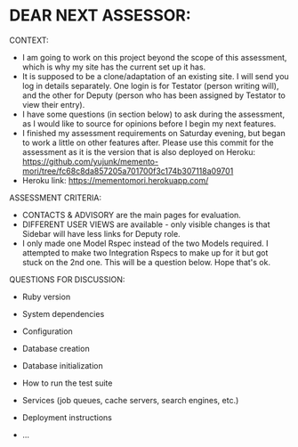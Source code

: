 # DEAR NEXT ASSESSOR:

CONTEXT:
* I am going to work on this project beyond the scope of this assessment, which is why my site has the current set up it has. 
* It is supposed to be a clone/adaptation of an existing site. I will send you log in details separately. One login is for Testator (person writing will), and the other for Deputy (person who has been assigned by Testator to view their entry).
* I have some questions (in section below) to ask during the assessment, as I would like to source for opinions before I begin my next features.
* I finished my assessment requirements on Saturday evening, but began to work a little on other features after. Please use this commit for the assessment as it is the version that is also deployed on Heroku: https://github.com/yujunk/memento-mori/tree/fc68c8da857205a701700f3c174b307118a09701
* Heroku link: https://mementomori.herokuapp.com/

ASSESSMENT CRITERIA:
* CONTACTS & ADVISORY are the main pages for evaluation.
* DIFFERENT USER VIEWS are available - only visible changes is that Sidebar will have less links for Deputy role.
* I only made one Model Rspec instead of the two Models required. I attempted to make two Integration Rspecs to make up for it but got stuck on the 2nd one. This will be a question below. Hope that's ok.


QUESTIONS FOR DISCUSSION:

* Ruby version

* System dependencies

* Configuration

* Database creation

* Database initialization

* How to run the test suite

* Services (job queues, cache servers, search engines, etc.)

* Deployment instructions

* ...
